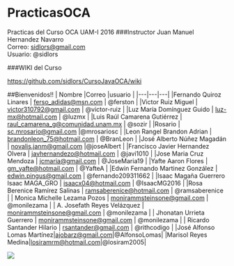 # PracticasOCA
Practicas del Curso OCA UAM-I 2016
###Instructor 
Juan Manuel Hernandez Navarro  
Correo: sidlors@gmail.com  
Usuario: @sidlors

###WIKI del Curso

https://github.com/sidlors/CursoJavaOCA/wiki

##Bienvenidos!!
| Nombre  |Correo   |usuario   |
|---|---|---|
|Fernando Quiroz Linares   | ferso_adidas@msn.com  |    @ferston |
|Victor Ruiz Miguel    | victor310792@gmail.com  |  @victor-ruiz  |
|Luz María Domínguez Guido    | luz-mx@hotmail.com  | @luzmx  |
|Luis Raúl Camarena Gutiérrez   |   raul_camarena_g@comunidad.unam.mx | @sozir  |
|Rosario   | sc.mrosario@gmail.com  |@mrosariosc    |
|Leon Rangel Brandon Adrian | brandonleon_75@hotmail.com  |  @BranLeon  |
|José Alberto Núñez Magadán    |  novalis.janm@gmail.com |@joseAlbert   |
|Francisco Javier Hernandez Olvera   | javhernandezo@hotmail.com  | @javi1010   |
|Jose Maria Cruz Mendoza   | jcmaria@gmail.com  | @JoseMaria19  |
|Yafte Aaron Flores |  gm_yafte@hotmail.com  | @YafteA  |
|Edwin Fernando Martinez González   |  edwin.pingus@gmail.com |  @fernando209311662 |
|Isaac Magaña Guerrero  Isaac MAGA_GRO | isaacx04@hotmail.com  | @IsaacMG2016  |
|Rosa Berenice Ramírez Salinas     | ramsaberenice@hotmail.com  |  @ramsaberenice |
| Monica Michelle Lezama Pozos    | monirammsteinsone@gmail.com  | @monilezama  |
| A. Josefath Reyes Velázquez    | monirammsteinsone@gmail.com  | @monilezama  |
| Jhonatan Urrieta Guerrero    | monirammsteinsone@gmail.com  | @monilezama  |
| Ricardo Santander Hilario   | rsantander@gmail.com  | @rithcodigo |
|José Alfonso Lomas Martínez|ajobarz@gmail.com|@AlfonsoLomas|
|Marisol Reyes Medina|losiramrm@hotmail.com|@losiram2005|


![](https://s-media-cache-ak0.pinimg.com/736x/17/cd/41/17cd4124e87c4b30a5fecf2605d86b6b.jpg)
